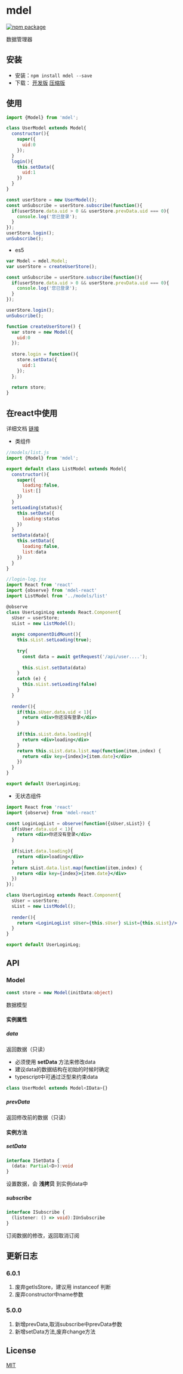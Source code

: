 # mdel
[![npm package](https://img.shields.io/npm/v/mdel.svg?style=flat-square)](https://www.npmjs.org/package/mdel)

数据管理器

## 安装

* 安装：`npm install mdel --save`
* 下载：
  [开发版](https://github.com/yujingwyh/mdel/blob/master/umd/mdel.js) 
  [压缩版](https://github.com/yujingwyh/mdel/blob/master/umd/mdel.min.js)

## 使用

```javascript
import {Model} from 'mdel';

class UserModel extends Model{
  constructor(){
    super({
      uid:0
    });
  }
  login(){
    this.setData({
      uid:1
    })
  }
}

const userStore = new UserModel();
const unSubscribe = userStore.subscribe(function(){
  if(userStore.data.uid > 0 && userStore.prevData.uid === 0){
    console.log('您已登录');
  }
});
userStore.login();
unSubscribe();
```

* es5
```javascript
var Model = mdel.Model;
var userStore = createUserStore();

const unSubscribe = userStore.subscribe(function(){
  if(userStore.data.uid > 0 && userStore.prevData.uid === 0){
    console.log('您已登录');
  }
});

userStore.login();
unSubscribe();

function createUserStore() {
  var store = new Model({
    uid:0
  });
  
  store.login = function(){
    store.setData({
      uid:1
    });
  };
  
  return store;
}
```

## 在react中使用

详细文档 [链接](https://github.com/mdeljs/mdel-react)

* 类组件

```jsx harmony
//models/list.js
import {Model} from 'mdel';

export default class ListModel extends Model{
  constructor(){
    super({
      loading:false,
      list:[]
    })
  }
  setLoading(status){
    this.setData({
      loading:status
    })
  }
  setData(data){
    this.setData({
      loading:false,
      list:data
    }) 
  }  
}

//login-log.jsx
import React from 'react'
import {observe} from 'mdel-react'
import ListModel from '../models/list'

@observe
class UserLoginLog extends React.Component{
  sUser = userStore;
  sList = new ListModel();
    
  async componentDidMount(){
    this.sList.setLoading(true);
        
    try{
      const data = await getRequest('/api/user....');
            
      this.sList.setData(data)
    }
    catch (e) {
      this.sList.setLoading(false)
    }
  }
    
  render(){
    if(this.sUser.data.uid < 1){
      return <div>你还没有登录</div>
    }
        
    if(this.sList.data.loading){
      return <div>loading</div>
    }
    return this.sList.data.list.map(function(item,index) {
      return <div key={index}>{item.date}</div>
    })
  }
}

export default UserLoginLog;

```

* 无状态组件

```jsx harmony
import React from 'react'
import {observe} from 'mdel-react'

const LoginLogList = observe(function({sUser,sList}) {
  if(sUser.data.uid < 1){
    return <div>你还没有登录</div>
  }
   
  if(sList.data.loading){
    return <div>loading</div>
  }     
  return sList.data.list.map(function(item,index) {
    return <div key={index}>{item.date}</div>
  })
});

class UserLoginLog extends React.Component{
  sUser = userStore;
  sList = new ListModel();
     
  render(){
    return <LoginLogList sUser={this.sUser} sList={this.sList}/>
  }
}

export default UserLoginLog;
```

## API

### Model

```typescript
const store = new Model(initData:object)
```

数据模型

#### 实例属性

##### data
返回数据（只读）

* 必须使用 **setData** 方法来修改data
* 建议data的数据结构在初始的时候时确定
* typescript中可通过泛型来约束data  
```typescript
class UserModel extends Model<IData>{}
```

##### prevData
返回修改前的数据（只读）

#### 实例方法

##### setData

```typescript
interface ISetData {
  (data: Partial<D>):void
}
```

设置数据，会 **浅拷贝** 到实例data中

##### subscribe

```typescript
interface ISubscribe {
  (listener: () => void):IUnSubscribe
}
```

订阅数据的修改，返回取消订阅


## 更新日志

### 6.0.1
1. 废弃getIsStore，建议用 instanceof 判断
2. 废弃constructor中name参数

### 5.0.0
1. 新增prevData,取消subscribe中prevData参数
2. 新增setData方法,废弃change方法

## License

[MIT](http://opensource.org/licenses/MIT)
